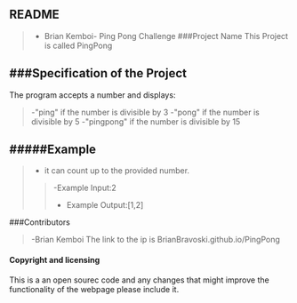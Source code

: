 

**README**
------------------
>- Brian Kemboi- Ping Pong Challenge
###Project Name
This Project is called PingPong

###Specification of the Project
-------------------------------
The program accepts a number and displays:

>-"ping" if the number is divisible by 3
>-"pong" if the number is divisible by 5
>-"pingpong" if the number is divisible by 15

#####Example
-----------------
>- it can count up to the provided number.
>>-Example Input:2
>>- Example Output:[1,2]

###Contributors
>-Brian Kemboi
The link to the ip is BrianBravoski.github.io/PingPong
#### Copyright and licensing
This is a an open sourec code and any changes that might improve the functionality of the webpage please include it.
